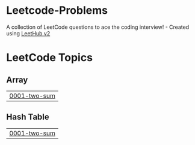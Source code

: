 # Leetcode-Problems
A collection of LeetCode questions to ace the coding interview! - Created using [LeetHub v2](https://github.com/arunbhardwaj/LeetHub-2.0)

<!---LeetCode Topics Start-->
# LeetCode Topics
## Array
|  |
| ------- |
| [0001-two-sum](https://github.com/codeslayed/Leetcode-Problems/tree/master/0001-two-sum) |
## Hash Table
|  |
| ------- |
| [0001-two-sum](https://github.com/codeslayed/Leetcode-Problems/tree/master/0001-two-sum) |
<!---LeetCode Topics End-->